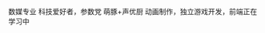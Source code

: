 数媒专业
科技爱好者，参数党
萌豚+声优厨
动画制作，独立游戏开发，前端正在学习中


<!---
sdhkj/sdhkj is a ✨ special ✨ repository because its `README.md` (this file) appears on your GitHub profile.
You can click the Preview link to take a look at your changes.
--->

